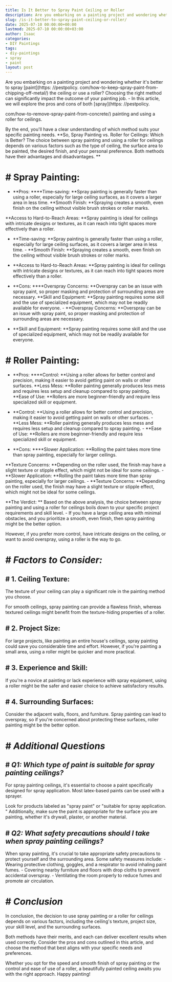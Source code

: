 ```yaml
---
title: Is It Better to Spray Paint Ceiling or Roller
description: Are you embarking on a painting project and wondering whether it's better to spray paint the ceiling or use a roller? Choosing the right method can...
slug: /is-it-better-to-spray-paint-ceiling-or-roller/
date: 2025-07-10 00:00:00+00:00
lastmod: 2025-07-10 00:00:00+03:00
author: Isaac
categories:
- DIY Paintings
tags:
- diy-paintings
- spray
- paint
layout: post
---
```


Are you embarking on a painting project and wondering whether it's better to spray [paint](https: //pestpolicy. com/how-to-keep-spray-paint-from-chipping-off-metal/) the ceiling or use a roller? Choosing the right method can significantly impact the outcome of your painting job. - In this article, we will explore the pros and cons of both [spray](https: //pestpolicy.

com/how-to-remove-spray-paint-from-concrete/) painting and using a roller for ceilings.

By the end, you'll have a clear understanding of which method suits your specific painting needs. **So, Spray Painting vs. Roller for Ceilings: Which is Better? The choice between spray painting and using a roller for ceilings depends on various factors such as the type of ceiling, the surface area to be painted, the desired finish, and your personal preference. Both methods have their advantages and disadvantages. **

# # Spray Painting:

- **Pros: ****Time-saving: **Spray painting is generally faster than using a roller, especially for large ceiling surfaces, as it covers a larger area in less time. **Smooth Finish: **Spraying creates a smooth, even finish on the ceiling without visible brush strokes or roller marks.

**Access to Hard-to-Reach Areas: **Spray painting is ideal for ceilings with intricate designs or textures, as it can reach into tight spaces more effectively than a roller.

- **Time-saving: **Spray painting is generally faster than using a roller, especially for large ceiling surfaces, as it covers a larger area in less time. - **Smooth Finish: **Spraying creates a smooth, even finish on the ceiling without visible brush strokes or roller marks.

- **Access to Hard-to-Reach Areas: **Spray painting is ideal for ceilings with intricate designs or textures, as it can reach into tight spaces more effectively than a roller.

- **Cons: ****Overspray Concerns: **Overspray can be an issue with spray paint, so proper masking and protection of surrounding areas are necessary. **Skill and Equipment: **Spray painting requires some skill and the use of specialized equipment, which may not be readily available for everyone. - **Overspray Concerns: **Overspray can be an issue with spray paint, so proper masking and protection of surrounding areas are necessary.

- **Skill and Equipment: **Spray painting requires some skill and the use of specialized equipment, which may not be readily available for everyone.

# # Roller Painting:

- **Pros: ****Control: **Using a roller allows for better control and precision, making it easier to avoid getting paint on walls or other surfaces. **Less Mess: **Roller painting generally produces less mess and requires less setup and cleanup compared to spray painting. **Ease of Use: **Rollers are more beginner-friendly and require less specialized skill or equipment.

- **Control: **Using a roller allows for better control and precision, making it easier to avoid getting paint on walls or other surfaces. - **Less Mess: **Roller painting generally produces less mess and requires less setup and cleanup compared to spray painting. - **Ease of Use: **Rollers are more beginner-friendly and require less specialized skill or equipment.

- **Cons: ****Slower Application: **Rolling the paint takes more time than spray painting, especially for larger ceilings.

**Texture Concerns: **Depending on the roller used, the finish may have a slight texture or stipple effect, which might not be ideal for some ceilings. - **Slower Application: **Rolling the paint takes more time than spray painting, especially for larger ceilings. - **Texture Concerns: **Depending on the roller used, the finish may have a slight texture or stipple effect, which might not be ideal for some ceilings.

**The Verdict: ** Based on the above analysis, the choice between spray painting and using a roller for ceilings boils down to your specific project requirements and skill level. - If you have a large ceiling area with minimal obstacles, and you prioritize a smooth, even finish, then spray painting might be the better option.

However, if you prefer more control, have intricate designs on the ceiling, or want to avoid overspray, using a roller is the way to go.

# # *Factors to Consider:*

## # **1. Ceiling Texture:**

The texture of your ceiling can play a significant role in the painting method you choose.

For smooth ceilings, spray painting can provide a flawless finish, whereas textured ceilings might benefit from the texture-hiding properties of a roller.

## # **2. Project Size:**

For large projects, like painting an entire house's ceilings, spray painting could save you considerable time and effort. However, if you're painting a small area, using a roller might be quicker and more practical.

## # **3. Experience and Skill:**

If you're a novice at painting or lack experience with spray equipment, using a roller might be the safer and easier choice to achieve satisfactory results.

## # **4. Surrounding Surfaces:**

Consider the adjacent walls, floors, and furniture. Spray painting can lead to overspray, so if you're concerned about protecting these surfaces, roller painting might be the better option.

# # *Additional Questions*

## # *Q1: Which type of paint is suitable for spray painting ceilings?*

For spray painting ceilings, it's essential to choose a paint specifically designed for spray application. Most latex-based paints can be used with a sprayer.

Look for products labeled as "spray paint" or "suitable for spray application. " Additionally, make sure the paint is appropriate for the surface you are painting, whether it's drywall, plaster, or another material.

## # *Q2: What safety precautions should I take when spray painting ceilings?*

When spray painting, it's crucial to take appropriate safety precautions to protect yourself and the surrounding area. Some safety measures include: - Wearing protective clothing, goggles, and a respirator to avoid inhaling paint fumes. - Covering nearby furniture and floors with drop cloths to prevent accidental overspray. - Ventilating the room properly to reduce fumes and promote air circulation.

# # *Conclusion*

In conclusion, the decision to use spray painting or a roller for ceilings depends on various factors, including the ceiling's texture, project size, your skill level, and the surrounding surfaces.

Both methods have their merits, and each can deliver excellent results when used correctly. Consider the pros and cons outlined in this article, and choose the method that best aligns with your specific needs and preferences.

Whether you opt for the speed and smooth finish of spray painting or the control and ease of use of a roller, a beautifully painted ceiling awaits you with the right approach. Happy painting!
